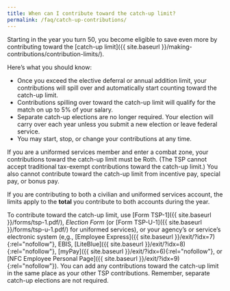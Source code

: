 ```yaml
---
title: When can I contribute toward the catch-up limit?
permalink: /faq/catch-up-contributions/
---
```


Starting in the year you turn 50, you become eligible to save even more by contributing toward the [catch-up limit]({{ site.baseurl }}/making-contributions/contribution-limits/).

Here’s what you should know:

- Once you exceed the elective deferral or annual addition limit, your contributions will spill over and automatically start counting toward the catch-up limit.
- Contributions spilling over toward the catch-up limit will qualify for the match on up to 5% of your salary.
- Separate catch-up elections are no longer required. Your election will carry over each year unless you submit a new election or leave federal service.
- You may start, stop, or change your contributions at any time.

If you are a uniformed services member and enter a combat zone, your contributions toward the catch-up limit must be Roth. (The TSP cannot accept traditional tax-exempt contributions toward the catch-up limit.) You also cannot contribute toward the catch-up limit from incentive pay, special pay, or bonus pay.

If you are contributing to both a civilian and uniformed services account, the limits apply to the **total** you contribute to both accounts during the year.

To contribute toward the catch-up limit, use [Form TSP-1]({{ site.baseurl }}/forms/tsp-1.pdf/), _Election Form_ (or [Form TSP-U-1]({{ site.baseurl }}/forms/tsp-u-1.pdf/) for uniformed services), or your agency’s or service’s electronic system (e,g., [Employee Express]({{ site.baseurl }}/exit/?idx=7){:rel="nofollow"}, EBIS, [LiteBlue]({{ site.baseurl }}/exit/?idx=8){:rel="nofollow"}, [myPay]({{ site.baseurl }}/exit/?idx=6){:rel="nofollow"}, or [NFC Employee Personal Page]({{ site.baseurl }}/exit/?idx=9){:rel="nofollow"}). You can add any contributions toward the catch-up limit in the same place as your other TSP contributions. Remember, separate catch-up elections are not required.
